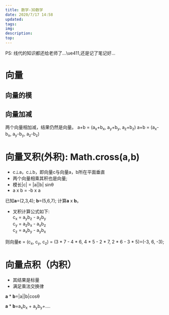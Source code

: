 ```yaml
---
title: 数学-3D数学
date: 2020/7/17 14:58
updated: 
tags:
img: 
description:
top: 
---
```

PS: 线代的知识都还给老师了...\ue411,还是记了笔记好...
# 向量
## 向量的模

## 向量加减
两个向量相加减，结果仍然是向量。
a+b = (a<sub>x</sub>+b<sub>x</sub>, a<sub>y</sub>+b<sub>y</sub>, a<sub>z</sub>+b<sub>z</sub>)
a+b = (a<sub>x</sub>-b<sub>x</sub>, a<sub>y</sub>-b<sub>y</sub>, a<sub>z</sub>-b<sub>z</sub>)



# 向量叉积(外积): Math.cross(a,b)
- c⊥a，c⊥b，即向量c与向量a，b所在平面垂直
- 两个向量相乘其积也是向量;
- 模长|c| = |a||b| sinθ
- a x b = -b x a

已知**a**=(2,3,4);
**b**=(5,6,7);
计算**a** x **b**。
- 叉积计算公式如下:<br>
c<sub>x</sub> = a<sub>y</sub>b<sub>z</sub> - a<sub>z</sub>b<sub>y</sub><br>
c<sub>y</sub> = a<sub>z</sub>b<sub>x</sub> - a<sub>x</sub>b<sub>z</sub><br>
c<sub>z</sub> = a<sub>x</sub>b<sub>y</sub> - a<sub>y</sub>b<sub>x</sub>

则向量**c** = (c<sub>x</sub>, c<sub>y</sub>, c<sub>z</sub>) = (3 * 7 - 4 * 6, 4 * 5 - 2 * 7, 2 * 6 - 3 * 5)=(-3, 6, -3);

# 向量点积（内积）
- 其结果是标量
- 满足乘法交换律

**a** * **b**=|a||b|cosθ

**a** * **b**=a<sub>x</sub>b<sub>x</sub> + a<sub>y</sub>b<sub>y</sub>+....
